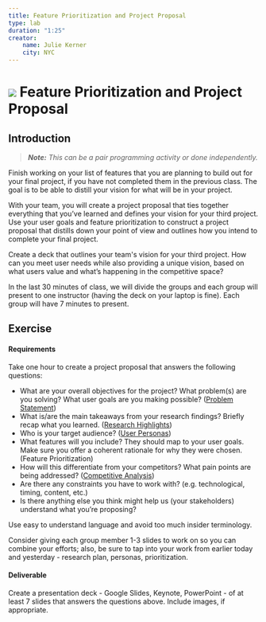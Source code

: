 ```yaml
---
title: Feature Prioritization and Project Proposal
type: lab
duration: "1:25"
creator:
    name: Julie Kerner
    city: NYC
---
```


# ![](https://ga-dash.s3.amazonaws.com/production/assets/logo-9f88ae6c9c3871690e33280fcf557f33.png) Feature Prioritization and Project Proposal

## Introduction

> ***Note:*** _This can be a pair programming activity or done independently._

Finish working on your list of features that you are planning to build out for your final project, if you have not completed them in the previous class. The goal is to be able to distill your vision for what will be in your project.

With your team, you will create a project proposal that ties together everything that you’ve learned and defines your vision for your third project. Use your user goals and feature prioritization to construct a project proposal that distills down your point of view and outlines how you intend to complete your final project.

Create a deck that outlines your team's vision for your third project. How can you meet user needs while also providing a unique vision, based on what users value and what’s happening in the competitive space?

In the last 30 minutes of class, we will divide the groups and each group will present to one instructor (having the deck on your laptop is fine). Each group will have 7 minutes to present.

## Exercise

#### Requirements

Take one hour to create a project proposal that answers the following questions:

- What are your overall objectives for the project? What problem(s) are you solving? What user goals are you making possible? ([Problem Statement](https://github.com/ga-adi-nyc/Course-Materials/blob/master/lessons/product-development/design-thinking-and-ux/assets/design-thinking-activity-worksheet.pdf))
- What is/are the main takeaways from your research findings? Briefly recap what you learned. ([Research Highlights](https://github.com/ga-adi-nyc/Course-Materials/blob/master/lessons/product-development/user-personas-lesson/assets/research-highlights-worksheet.pdf))
- Who is your target audience? ([User Personas](https://github.com/ga-adi-nyc/Course-Materials/blob/master/lessons/product-development/user-personas-lesson/assets/persona-worksheet.pdf))
- What features will you include? They should map to your user goals. Make sure you offer a coherent rationale for why they were chosen. (Feature Prioritization)
- How will this differentiate from your competitors? What pain points are being addressed? ([Competitive Analysis](https://github.com/ga-adi-nyc/Course-Materials/tree/master/lessons/product-development/competitive-research-lesson#introduction-competitive-analysis-15-mins))
- Are there any constraints you have to work with? (e.g. technological, timing, content, etc.)
- Is there anything else you think might help us (your stakeholders) understand what you’re proposing?

Use easy to understand language and avoid too much insider terminology.  

Consider giving each group member 1-3 slides to work on so you can combine your efforts; also, be sure to tap into your work from earlier today and yesterday - research plan, personas, prioritization.


#### Deliverable

Create a presentation deck - Google Slides, Keynote, PowerPoint - of at least 7 slides that answers the questions above. Include images, if appropriate.

